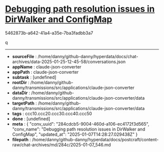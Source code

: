 # [Debugging path resolution issues in DirWalker and ConfigMap](https://claude.ai/chat/284cdcb5-9004-460d-a106-ec4172f3d565)

5462873b-a642-41a4-a35e-7ba3fadbb3a7

q

---

* **sourceFile** : /home/danny/github-danny/hyperdata/docs/chat-archives/data-2025-01-25-12-45-58/conversations.json
* **appName** : claude-json-converter
* **appPath** : claude-json-converter
* **subtask** : [undefined]
* **rootDir** : /home/danny/github-danny/transmissions/src/applications/claude-json-converter
* **dataDir** : /home/danny/github-danny/transmissions/src/applications/claude-json-converter/data
* **targetPath** : /home/danny/github-danny/transmissions/src/applications/claude-json-converter/data
* **tags** : ccc10.ccc20.ccc30.ccc40.ccc50
* **done** : [undefined]
* **meta** : {
  "conv_uuid": "284cdcb5-9004-460d-a106-ec4172f3d565",
  "conv_name": "Debugging path resolution issues in DirWalker and ConfigMap",
  "updated_at": "2025-01-07T14:28:27.029438Z"
}
* **filepath** : /home/danny/github-danny/hyperdata/docs/postcraft/content-raw/chat-archives/md/284c/2025-01-07_546.md